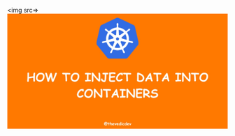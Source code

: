 <img src=><img align="center" src="https://raw.githubusercontent.com/thevedicdev/kubernetes-for-noobs/main/assets/inject-data-into-containers.jpeg"></img>